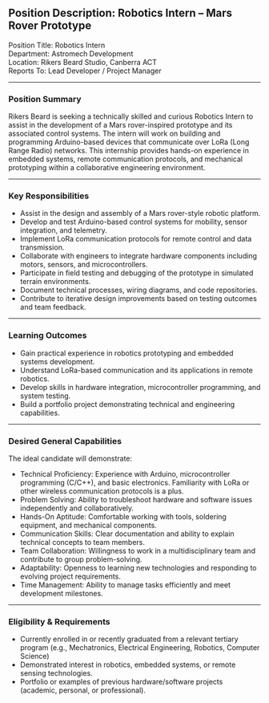

## Position Description: Robotics Intern – Mars Rover Prototype

Position Title: Robotics Intern  
Department: Astromech Development  
Location: Rikers Beard Studio, Canberra ACT  
Reports To: Lead Developer / Project Manager

---

### Position Summary

Rikers Beard is seeking a technically skilled and curious Robotics Intern to assist in the development of a Mars rover-inspired prototype and its associated control systems. The intern will work on building and programming Arduino-based devices that communicate over LoRa (Long Range Radio) networks. This internship provides hands-on experience in embedded systems, remote communication protocols, and mechanical prototyping within a collaborative engineering environment.

---

### Key Responsibilities

- Assist in the design and assembly of a Mars rover-style robotic platform.
- Develop and test Arduino-based control systems for mobility, sensor integration, and telemetry.
- Implement LoRa communication protocols for remote control and data transmission.
- Collaborate with engineers to integrate hardware components including motors, sensors, and microcontrollers.
- Participate in field testing and debugging of the prototype in simulated terrain environments.
- Document technical processes, wiring diagrams, and code repositories.
- Contribute to iterative design improvements based on testing outcomes and team feedback.

---

### Learning Outcomes

- Gain practical experience in robotics prototyping and embedded systems development.
- Understand LoRa-based communication and its applications in remote robotics.
- Develop skills in hardware integration, microcontroller programming, and system testing.
- Build a portfolio project demonstrating technical and engineering capabilities.

---

### Desired General Capabilities

The ideal candidate will demonstrate:

- Technical Proficiency: Experience with Arduino, microcontroller programming (C/C++), and basic electronics. Familiarity with LoRa or other wireless communication protocols is a plus.
- Problem Solving: Ability to troubleshoot hardware and software issues independently and collaboratively.
- Hands-On Aptitude: Comfortable working with tools, soldering equipment, and mechanical components.
- Communication Skills: Clear documentation and ability to explain technical concepts to team members.
- Team Collaboration: Willingness to work in a multidisciplinary team and contribute to group problem-solving.
- Adaptability: Openness to learning new technologies and responding to evolving project requirements.
- Time Management: Ability to manage tasks efficiently and meet development milestones.

---

### Eligibility & Requirements

- Currently enrolled in or recently graduated from a relevant tertiary program (e.g., Mechatronics, Electrical Engineering, Robotics, Computer Science)
- Demonstrated interest in robotics, embedded systems, or remote sensing technologies.
- Portfolio or examples of previous hardware/software projects (academic, personal, or professional).
